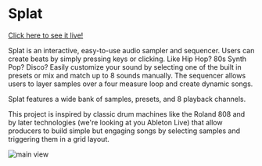 # Splat

[Click here to see it live!](https://splat-music.herokuapp.com)

Splat is an interactive, easy-to-use audio sampler and sequencer. Users can create beats by simply pressing keys or clicking. Like Hip Hop? 80s Synth Pop? Disco? Easily customize your sound by selecting one of the built in presets or mix and match up to 8 sounds manually. The sequencer allows users to layer samples over a four measure loop and create dynamic songs.

Splat features a wide bank of samples, presets, and 8 playback channels.

This project is inspired by classic drum machines like the Roland 808 and by later technologies (we're looking at you Ableton Live) that allow producers to build simple but engaging songs by selecting samples and triggering them in a grid layout.

![main view](https://github.com/debevoise/splat/readme_media/main.png)
